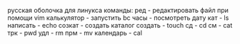 русская оболочка для линукса
команды:
ред - редактировать файл при помощи vim
калькулятор - запустить bc 
часы - посмотреть дату
кат - ls
написать - echo
созкат - создать каталог 
создать - touch 
сд - cd 
см - cat 
трк - pwd 
удл - rm
прм - mv 
календарь - cal 
